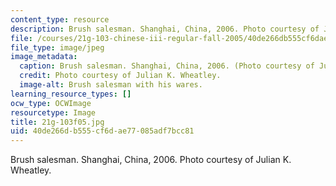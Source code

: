 ```yaml
---
content_type: resource
description: Brush salesman. Shanghai, China, 2006. Photo courtesy of Julian K. Wheatley.
file: /courses/21g-103-chinese-iii-regular-fall-2005/40de266db555cf6dae77085adf7bcc81_21g-103f05.jpg
file_type: image/jpeg
image_metadata:
  caption: Brush salesman. Shanghai, China, 2006. (Photo courtesy of Julian K. Wheatley.)
  credit: Photo courtesy of Julian K. Wheatley.
  image-alt: Brush salesman with his wares.
learning_resource_types: []
ocw_type: OCWImage
resourcetype: Image
title: 21g-103f05.jpg
uid: 40de266d-b555-cf6d-ae77-085adf7bcc81
---
```

Brush salesman. Shanghai, China, 2006. Photo courtesy of Julian K. Wheatley.

